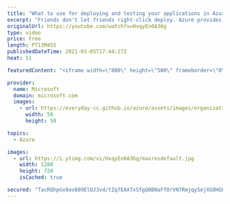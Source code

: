 ```yaml
---
title: "What to use for deploying and testing your applications in Azure | Azure Friday"
excerpt: "Friends don't let friends right-click deploy. Azure provides many ways to deploy your application. In this episode, Azure Barry shows Scott Hanselman how to choose the right Azure service with which to deploy and test your app.  time  ◉ GitHub Actions – https://aka.ms/azfr/665/01 ◉ Azure DevOps – https://aka.ms/azfr/665/02"
originalUrl: https://youtube.com/watch?v=HxqyEn0A36g
type: video
price: Free
length: PT13M45S
publishedDateTime: 2021-03-05T17:44:27Z
heat: 51

featuredContent: "<iframe width=\"800\" height=\"500\" frameborder=\"0\" src=\"https://www.youtube.com/embed/HxqyEn0A36g\" allow=\"accelerometer; autoplay; encrypted-media; gyroscope; picture-in-picture\" allowfullscreen></iframe>"

provider:
  name: Microsoft
  domain: microsoft.com
  images:
    - url: https://everyday-cc.github.io/azure/assets/images/organizations/microsoft.com-50x50.jpg
      width: 50
      height: 50

topics:
  - Azure

images:
  - url: https://i.ytimg.com/vi/HxqyEn0A36g/maxresdefault.jpg
    width: 1280
    height: 720
    isCached: true

secured: "TacRQhpGx9avB89ElOJ3vd/tZq7EAX7xSfgQ0BNaFfOrVN7RmjqySejXG8HGH7L8UJ56pb04cfcx6Ni15e5GJomAhqOuiWDU05tS9AXUlDBYDdyPLPolc+qfuSs9kb+eWVJJfr9Irh8h59rKiPMYyGYV1mXOCvAP2dcu6tYr73rtQUFOh53pAC6WOSdQFOOGPUem2Sd62jE7e79jqj5wovBI1IceZKlBWXB75GcOJOFPtbYgjZgFEPpsLeoVKQdsgh3uMpdpsutZkJUmUFs/+sjlE+0/5Oxlxq3yco5HOOZyP3zoLE2ySQJ6LO3I0vnazJvcj0Vy1RLxyyA542G7mpJe+bRQFlWaG0aycN2bEEKqm3QOSpDUHIz0mlEq1YCm7hj+mO9j7QWiA6OCig+r8AL9eLO/LQu0RY3S2hhZxxk=;TukO2lUfS3Q3hQomQ+17XQ=="
---
```


